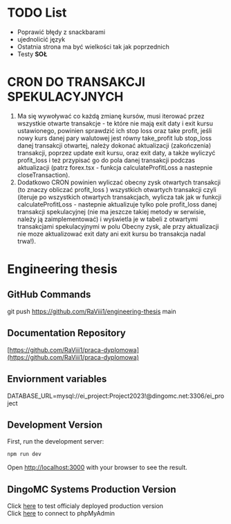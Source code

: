 # TODO List

- Poprawić błędy z snackbarami
- ujednolicić język
- Ostatnia strona ma być wielkości tak jak poprzednich
- Testy **SOŁ**

# CRON DO TRANSAKCJI SPEKULACYJNYCH
1) Ma się wywoływać co każdą zmianę kursów, musi iterować przez wszystkie otwarte transakcje - te które nie mają exit daty i exit kursu ustawionego, powinien sprawdzić ich stop loss oraz take profit, jeśli nowy kurs danej pary walutowej jest równy take_profit lub stop_loss danej transakcji otwartej, należy dokonać aktualizacji (zakończenia) transakcji, poprzez update exit kursu, oraz exit daty, a także wyliczyć profit_loss i też przypisać go do pola danej transakcji podczas aktualizacji (patrz forex.tsx - funkcja calculateProfitLoss a nastepnie closeTransaction).
2) Dodatkowo CRON powinien wyliczać obecny zysk otwartych transakcji (to znaczy obliczać profit_loss ) wszystkich otwartych transakcji czyli (iteruje po wszystkich otwartych transakcjach, wylicza tak jak w funkcji calculateProfitLoss - nastepnie aktualizuje tylko pole profit_loss danej transakcji spekulacyjnej (nie ma jeszcze takiej metody w serwisie, należy ją zaimplementować) i wyświetla je w tabeli z otwartymi transakcjami spekulacyjnymi w polu Obecny zysk, ale przy aktualizacji nie moze aktualizować exit daty ani exit kursu bo transakcja nadal trwa!).

# Engineering thesis

## GitHub Commands

git push https://github.com/RaViii1/engineering-thesis main

## Documentation Repository

[https://github.com/RaViii1/praca-dyplomowa](https://github.com/RaViii1/praca-dyplomowa)

## Enviornment variables

DATABASE_URL=mysql://ei_project:Project2023!@dingomc.net:3306/ei_project

## Development Version

First, run the development server:

```bash
npm run dev
```

Open [http://localhost:3000](http://localhost:3000) with your browser to see the result.

## DingoMC Systems Production Version

Click [here](http://dingomc.net:3001) to test officialy deployed production version  
Click [here](http://dingomc.net:3002) to connect to phpMyAdmin
